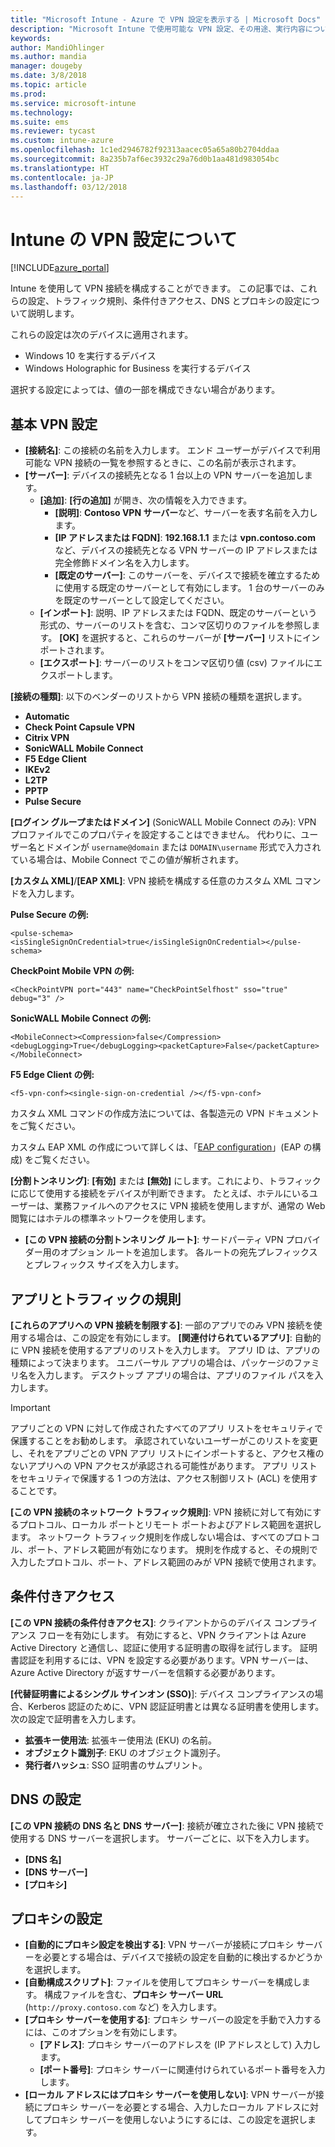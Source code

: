```yaml
---
title: "Microsoft Intune - Azure で VPN 設定を表示する | Microsoft Docs"
description: "Microsoft Intune で使用可能な VPN 設定、その用途、実行内容について説明します。これには、トラフィック規則、条件付きアクセス、Windows 10 デバイスと Windows Holographic for Business デバイスの DNS、プロキシ設定が含まれます。"
keywords: 
author: MandiOhlinger
ms.author: mandia
manager: dougeby
ms.date: 3/8/2018
ms.topic: article
ms.prod: 
ms.service: microsoft-intune
ms.technology: 
ms.suite: ems
ms.reviewer: tycast
ms.custom: intune-azure
ms.openlocfilehash: 1c1ed2946782f92313aacec05a65a80b2704ddaa
ms.sourcegitcommit: 8a235b7af6ec3932c29a76d0b1aa481d983054bc
ms.translationtype: HT
ms.contentlocale: ja-JP
ms.lasthandoff: 03/12/2018
---
```

# <a name="read-about-the-vpn-settings-in-intune"></a>Intune の VPN 設定について

[!INCLUDE[azure_portal](./includes/azure_portal.md)]

Intune を使用して VPN 接続を構成することができます。 この記事では、これらの設定、トラフィック規則、条件付きアクセス、DNS とプロキシの設定について説明します。

これらの設定は次のデバイスに適用されます。

- Windows 10 を実行するデバイス
- Windows Holographic for Business を実行するデバイス

選択する設定によっては、値の一部を構成できない場合があります。

## <a name="base-vpn-settings"></a>基本 VPN 設定

- **[接続名]**: この接続の名前を入力します。 エンド ユーザーがデバイスで利用可能な VPN 接続の一覧を参照するときに、この名前が表示されます。
- **[サーバー]**: デバイスの接続先となる 1 台以上の VPN サーバーを追加します。
  - **[追加]**: **[行の追加]** が開き、次の情報を入力できます。
    - **[説明]**: **Contoso VPN サーバー**など、サーバーを表す名前を入力します。
    - **[IP アドレスまたは FQDN]**: **192.168.1.1** または **vpn.contoso.com** など、デバイスの接続先となる VPN サーバーの IP アドレスまたは完全修飾ドメイン名を入力します。
    - **[既定のサーバー]**: このサーバーを、デバイスで接続を確立するために使用する既定のサーバーとして有効にします。 1 台のサーバーのみを既定のサーバーとして設定してください。
  - **[インポート]**: 説明、IP アドレスまたは FQDN、既定のサーバーという形式の、サーバーのリストを含む、コンマ区切りのファイルを参照します。 **[OK]** を選択すると、これらのサーバーが **[サーバー]** リストにインポートされます。
  - **[エクスポート]**: サーバーのリストをコンマ区切り値 (csv) ファイルにエクスポートします。

**[接続の種類]**: 以下のベンダーのリストから VPN 接続の種類を選択します。

- **Automatic**
- **Check Point Capsule VPN**
- **Citrix VPN**
- **SonicWALL Mobile Connect**
- **F5 Edge Client**
- **IKEv2**
- **L2TP**
- **PPTP**
- **Pulse Secure**

**[ログイン グループまたはドメイン]** (SonicWALL Mobile Connect のみ): VPN プロファイルでこのプロパティを設定することはできません。 代わりに、ユーザー名とドメインが `username@domain` または `DOMAIN\username` 形式で入力されている場合は、Mobile Connect でこの値が解析されます。

**[カスタム XML]**/**[EAP XML]**: VPN 接続を構成する任意のカスタム XML コマンドを入力します。

**Pulse Secure の例:**

```
<pulse-schema><isSingleSignOnCredential>true</isSingleSignOnCredential></pulse-schema>
```

**CheckPoint Mobile VPN の例:**

```
<CheckPointVPN port="443" name="CheckPointSelfhost" sso="true" debug="3" />
```

**SonicWALL Mobile Connect の例:**

```
<MobileConnect><Compression>false</Compression><debugLogging>True</debugLogging><packetCapture>False</packetCapture></MobileConnect>
```

**F5 Edge Client の例:**

```
<f5-vpn-conf><single-sign-on-credential /></f5-vpn-conf>
```

カスタム XML コマンドの作成方法については、各製造元の VPN ドキュメントをご覧ください。

カスタム EAP XML の作成について詳しくは、「[EAP configuration](https://docs.microsoft.com/windows/client-management/mdm/eap-configuration)」(EAP の構成) をご覧ください。

**[分割トンネリング]**: **[有効]** または **[無効]** にします。これにより、トラフィックに応じて使用する接続をデバイスが判断できます。 たとえば、ホテルにいるユーザーは、業務ファイルへのアクセスに VPN 接続を使用しますが、通常の Web 閲覧にはホテルの標準ネットワークを使用します。
- **[この VPN 接続の分割トンネリング ルート]**: サードパーティ VPN プロバイダー用のオプション ルートを追加します。 各ルートの宛先プレフィックスとプレフィックス サイズを入力します。

## <a name="apps-and-traffic-rules"></a>アプリとトラフィックの規則

**[これらのアプリへの VPN 接続を制限する]**: 一部のアプリでのみ VPN 接続を使用する場合は、この設定を有効にします。
**[関連付けられているアプリ]**: 自動的に VPN 接続を使用するアプリのリストを入力します。 アプリ ID は、アプリの種類によって決まります。 ユニバーサル アプリの場合は、パッケージのファミリ名を入力します。 デスクトップ アプリの場合は、アプリのファイル パスを入力します。

>[!IMPORTANT]
>アプリごとの VPN に対して作成されたすべてのアプリ リストをセキュリティで保護することをお勧めします。 承認されていないユーザーがこのリストを変更し、それをアプリごとの VPN アプリ リストにインポートすると、アクセス権のないアプリへの VPN アクセスが承認される可能性があります。 アプリ リストをセキュリティで保護する 1 つの方法は、アクセス制御リスト (ACL) を使用することです。

**[この VPN 接続のネットワーク トラフィック規則]**: VPN 接続に対して有効にするプロトコル、ローカル ポートとリモート ポートおよびアドレス範囲を選択します。 ネットワーク トラフィック規則を作成しない場合は、すべてのプロトコル、ポート、アドレス範囲が有効になります。 規則を作成すると、その規則で入力したプロトコル、ポート、アドレス範囲のみが VPN 接続で使用されます。

## <a name="conditional-access"></a>条件付きアクセス

**[この VPN 接続の条件付きアクセス]**: クライアントからのデバイス コンプライアンス フローを有効にします。 有効にすると、VPN クライアントは Azure Active Directory と通信し、認証に使用する証明書の取得を試行します。 証明書認証を利用するには、VPN を設定する必要があります。VPN サーバーは、Azure Active Directory が返すサーバーを信頼する必要があります。

**[代替証明書によるシングル サインオン (SSO)**]: デバイス コンプライアンスの場合、Kerberos 認証のために、VPN 認証証明書とは異なる証明書を使用します。 次の設定で証明書を入力します。

- **拡張キー使用法**: 拡張キー使用法 (EKU) の名前。
- **オブジェクト識別子**: EKU のオブジェクト識別子。
- **発行者ハッシュ**: SSO 証明書のサムプリント。

## <a name="dns-settings"></a>DNS の設定

**[この VPN 接続の DNS 名と DNS サーバー]**: 接続が確立された後に VPN 接続で使用する DNS サーバーを選択します。
サーバーごとに、以下を入力します。
- **[DNS 名]**
- **[DNS サーバー]**
- **[プロキシ]**

## <a name="proxy-settings"></a>プロキシの設定

- **[自動的にプロキシ設定を検出する]**: VPN サーバーが接続にプロキシ サーバーを必要とする場合は、デバイスで接続の設定を自動的に検出するかどうかを選択します。
- **[自動構成スクリプト]**: ファイルを使用してプロキシ サーバーを構成します。 構成ファイルを含む、**プロキシ サーバー URL** (`http://proxy.contoso.com` など) を入力します。
- **[プロキシ サーバーを使用する]**: プロキシ サーバーの設定を手動で入力するには、このオプションを有効にします。
  - **[アドレス]**: プロキシ サーバーのアドレスを (IP アドレスとして) 入力します。
  - **[ポート番号]**: プロキシ サーバーに関連付けられているポート番号を入力します。
- **[ローカル アドレスにはプロキシ サーバーを使用しない]**: VPN サーバーが接続にプロキシ サーバーを必要とする場合、入力したローカル アドレスに対してプロキシ サーバーを使用しないようにするには、この設定を選択します。
